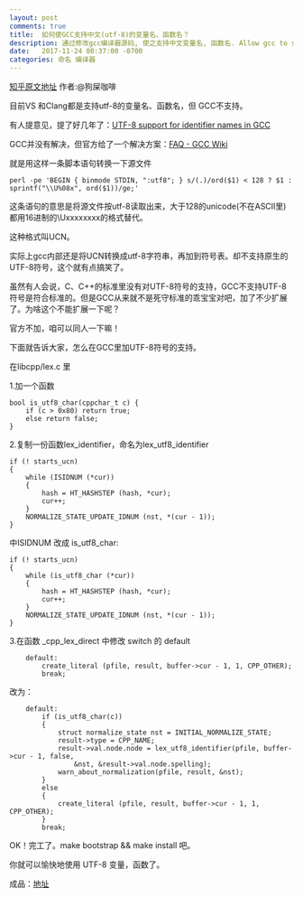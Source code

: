 ```yaml
---
layout: post
comments: true
title:  如何使GCC支持中文(utf-8)的变量名、函数名？
description: 通过修改gcc编译器源码, 使之支持中文变量名, 函数名. Allow gcc to support unicode identifiers.
date:   2017-11-24 00:37:00 -0700
categories: 命名 编译器
---
```


[知乎原文地址](https://zhuanlan.zhihu.com/p/31370146) 作者:@狗屎咖啡

目前VS 和Clang都是支持utf-8的变量名、函数名，但 GCC不支持。

有人提意见，提了好几年了：[UTF-8 support for identifier names in GCC](https://gcc.gnu.org/bugzilla/show_bug.cgi?id=67224)

GCC并没有解决，但官方给了一个解决方案：[FAQ - GCC Wiki](https://gcc.gnu.org/wiki/FAQ#utf8_identifiers)

就是用这样一条脚本语句转换一下源文件
```
perl -pe 'BEGIN { binmode STDIN, ":utf8"; } s/(.)/ord($1) < 128 ? $1 : sprintf("\\U%08x", ord($1))/ge;'
```
这条语句的意思是将源文件按utf-8读取出来，大于128的unicode(不在ASCII里)都用16进制的\Uxxxxxxxx的格式替代。

这种格式叫UCN。

实际上gcc内部还是将UCN转换成utf-8字符串，再加到符号表。却不支持原生的UTF-8符号，这个就有点搞笑了。

虽然有人会说，C、C++的标准里没有对UTF-8符号的支持，GCC不支持UTF-8符号是符合标准的。但是GCC从来就不是死守标准的乖宝宝对吧，加了不少扩展了。为啥这个不能扩展一下呢？

官方不加，咱可以同人一下嘛！

下面就告诉大家，怎么在GCC里加UTF-8符号的支持。

在libcpp/lex.c 里

1.加一个函数
```
bool is_utf8_char(cppchar_t c) {
    if (c > 0x80) return true;
    else return false;
}
```
2.复制一份函数lex_identifier，命名为lex_utf8_identifier
```
if (! starts_ucn)
{
	while (ISIDNUM (*cur))
	{
		hash = HT_HASHSTEP (hash, *cur);
		cur++;
	}
	NORMALIZE_STATE_UPDATE_IDNUM (nst, *(cur - 1));
}
```
中ISIDNUM 改成 is_utf8_char:
```
if (! starts_ucn)
{
	while (is_utf8_char (*cur))
	{
		hash = HT_HASHSTEP (hash, *cur);
		cur++;
	}
	NORMALIZE_STATE_UPDATE_IDNUM (nst, *(cur - 1));
}
```

3.在函数 _cpp_lex_direct 中修改 switch 的 default
```
	default:
		create_literal (pfile, result, buffer->cur - 1, 1, CPP_OTHER);
		break;
```
改为：
```
	default:
		if (is_utf8_char(c))
		{
			struct normalize_state nst = INITIAL_NORMALIZE_STATE;
			result->type = CPP_NAME;
			result->val.node.node = lex_utf8_identifier(pfile, buffer->cur - 1, false,
				&nst, &result->val.node.spelling);
			warn_about_normalization(pfile, result, &nst);
		}
		else
		{
			create_literal (pfile, result, buffer->cur - 1, 1, CPP_OTHER);
		}
		break;
```

OK！完工了。make bootstrap && make install 吧。

你就可以愉快地使用 UTF-8 变量，函数了。

成品：[地址](https://github.com/swizl/gcn/blob/gcn-1/libcpp/lex.c)